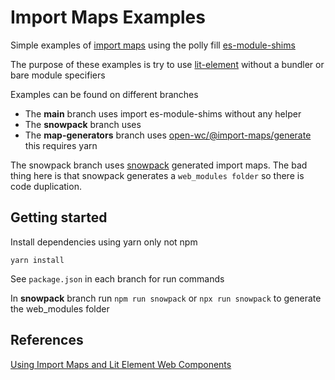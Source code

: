# Import Maps Examples

Simple examples of [import maps](https://github.com/WICG/import-maps) using the polly fill [es-module-shims](https://github.com/guybedford/es-module-shims)

The purpose of these examples is try to use [lit-element](https://lit-element.polymer-project.org/guide/start) without a bundler or bare module specifiers

Examples can be found on different branches 

- The **main** branch uses import es-module-shims without any helper
- The **snowpack** branch uses
- The **map-generators** branch uses [open-wc/@import-maps/generate](https://www.npmjs.com/package/@import-maps/generate) this requires yarn

The snowpack branch uses [snowpack](https://www.snowpack.dev/#import-maps) generated import maps. The bad thing here is that snowpack generates a `web_modules folder` so there is code duplication.

## Getting started

Install dependencies using yarn only not npm
```
yarn install
```

See `package.json` in each branch for run commands

In **snowpack** branch run `npm run snowpack` or `npx run snowpack` to generate the web_modules folder

## References

[Using Import Maps and Lit Element Web Components](https://coryrylan.com/blog/using-import-maps-and-lit-element-web-components)

